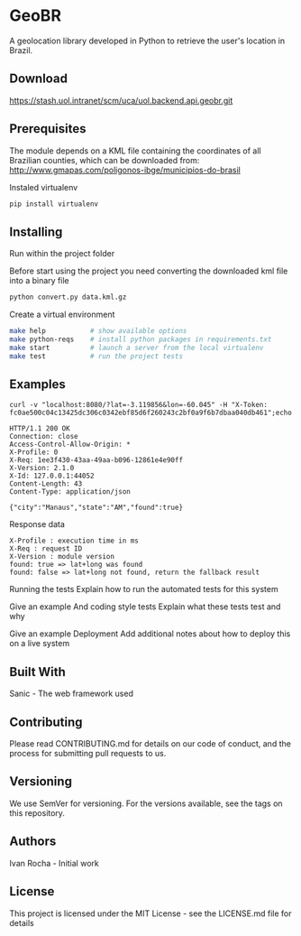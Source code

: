 # GeoBR

A geolocation library developed in Python to retrieve the user's location in Brazil.

## Download

https://stash.uol.intranet/scm/uca/uol.backend.api.geobr.git


## Prerequisites

The module depends on a KML file containing the coordinates of all Brazilian counties, which can be downloaded from:
http://www.gmapas.com/poligonos-ibge/municipios-do-brasil

Instaled virtualenv
```sh
pip install virtualenv
```

## Installing

Run within the project folder

Before start using the project you need converting the downloaded kml file into a binary file

```sh
python convert.py data.kml.gz

```

Create a virtual environment
```sh
make help           # show available options
make python-reqs    # install python packages in requirements.txt
make start          # launch a server from the local virtualenv
make test           # run the project tests
```

## Examples

```
curl -v "localhost:8080/?lat=-3.119856&lon=-60.045" -H "X-Token: fc0ae500c04c13425dc306c0342ebf85d6f260243c2bf0a9f6b7dbaa040db461";echo
```
```
HTTP/1.1 200 OK
Connection: close
Access-Control-Allow-Origin: *
X-Profile: 0
X-Req: 1ee3f430-43aa-49aa-b096-12861e4e90ff
X-Version: 2.1.0
X-Id: 127.0.0.1:44052
Content-Length: 43
Content-Type: application/json

{"city":"Manaus","state":"AM","found":true}
```

Response data

```
X-Profile : execution time in ms
X-Req : request ID
X-Version : module version
found: true => lat+long was found
found: false => lat+long not found, return the fallback result
```

Running the tests
Explain how to run the automated tests for this system

Give an example
And coding style tests
Explain what these tests test and why

Give an example
Deployment
Add additional notes about how to deploy this on a live system

## Built With
Sanic - The web framework used

## Contributing
Please read CONTRIBUTING.md for details on our code of conduct, and the process for submitting pull requests to us.

## Versioning
We use SemVer for versioning. For the versions available, see the tags on this repository.

## Authors
Ivan Rocha - Initial work

## License
This project is licensed under the MIT License - see the LICENSE.md file for details